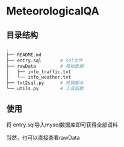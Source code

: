 # MeteorologicalQA

## 目录结构

```bash
.
├── README.md   
├── entry.sql       # sql文件
├── rawData         # 原始数据
│   ├── info_traffic.txt
│   └── info_weather.txt
├── txt2sql.py      # 转换脚本
└── utils.py        # 工具函数
```

## 使用
将 entry.sql导入mysql数据库即可获得全部语料

当然，也可以直接查看rawData